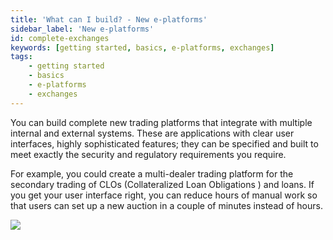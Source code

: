 ```yaml
---
title: 'What can I build? - New e-platforms'
sidebar_label: 'New e-platforms'
id: complete-exchanges
keywords: [getting started, basics, e-platforms, exchanges]
tags:
    - getting started
    - basics
    - e-platforms
    - exchanges
---
```


You can build complete new trading platforms that integrate with multiple internal and external systems. These are applications with clear user interfaces, highly sophisticated features; they can be specified and built to meet exactly the security and regulatory requirements you require. 

For example, you could create a multi-dealer trading platform for the secondary trading of CLOs (Collateralized Loan Obligations ) and loans. If you get your user interface right, you can reduce hours of manual work so that users can set up a new auction in a couple of minutes instead of hours.

![](/img/trading-platform-example.png)